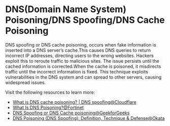 # DNS(Domain Name System) Poisoning/DNS Spoofing/DNS Cache Poisoning
DNS spoofing or DNS cache poisoning, occurs when fake information is inserted into a DNS server’s cache.This causes DNS queries to return incorrect IP addresses, directing users to the wrong websites. Hackers exploit this to reroute traffic to malicious sites. The issue persists until the cached information is corrected.When the cache is poisoned, it misdirects traffic until the incorrect information is fixed. This technique exploits vulnerabilities in the DNS system and can spread to other servers, causing widespread issues.

Visit the following resources to learn more:

- [What is DNS cache poisoning? | DNS spoofing@Cloudflare](https://www.cloudflare.com/learning/dns/dns-cache-poisoning/)
- [What Is DNS Poisoning?@Fortinet](https://www.fortinet.com/resources/cyberglossary/dns-poisoning)
- [DNS Spoofing or DNS Cache poisoning@GeekforGeeks](https://www.geeksforgeeks.org/dns-spoofing-or-dns-cache-poisoning/)
- [DNS Poisoning (DNS Spoofing): Definition, Technique & Defense@Okata](https://www.okta.com/identity-101/dns-poisoning/)
